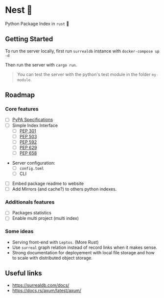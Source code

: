 # Nest 🪺

Python Package Index in `rust` 🦀

## Getting Started

To run the server locally, first run `surrealdb` instance with `docker-compose up -d`

Then run the server with `cargo run`.

> You can test the server with the python's test module in the folder `my-module`.

## Roadmap

### Core features 
- [ ] [PyPA Specifications](https://packaging.python.org/en/latest/specifications/) 
- [ ] Simple Index Interface
    - [ ] [PEP 301](https://peps.python.org/pep-0301)
    - [ ] [PEP 503](https://peps.python.org/pep-0503/)
    - [ ] [PEP 592](https://peps.python.org/pep-0592/)
    - [ ] [PEP 629](https://peps.python.org/pep-0629/)
    - [ ] [PEP 658](https://peps.python.org/pep-0658/)
- Server configuration:
    - [ ] `config.toml` 
    - [ ] CLI 
- [ ] Embed package readme to website
- [ ] Add Mirrors (and cache?) to others python indexes.

### Additionals features
- [ ] Packages statistics
- [ ] Enable multi project (multi index)

### Some ideas
- Serving front-end with `Leptos`. (More Rust)
- Use `surreal` graph relation instead of record links when it makes sense.
- Strong documentation for deployement with local file storage and how to scale with distributed object storage.

## Useful links
- https://surrealdb.com/docs/
- https://docs.rs/axum/latest/axum/
